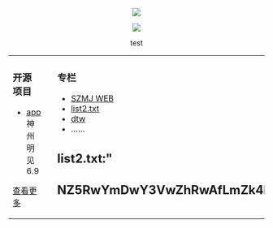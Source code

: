  
<p align="center">
  <img src="github.com/szmj0/update/blob/main/extras/Icon-256.jpg"/>
</p>	
<p align="center">
  <img src="github.com/szmj0/update/blob/main/extras/sjmj-fg.jpg"/>
</p>

<p align="center">test</p>  


<table align="center"><tr>
<td valign="top" width="33%">

### 开源项目  
- [app](github.com/szmj0/update/blob/main/extras/szmj-v6.9.2024010901.apk)神州明见6.9	
   
[查看更多](github.com/szmj0/Publish)	 

	
</td>
<td valign="top" width="33%">

</td>
<td valign="top" width="33%">

### 专栏  
- [SZMJ WEB](github.com/szmj0/update/blob/main/extras/SZZD_PC/szmjweb.3.0.zip)
- [list2.txt](szzdmj.github.io/github-page-test/list2.txt)
- [dtw](j.mp/ddw2288)
- ……

	
**list2.txt:**"      
---
NZ5RwYmDwY3VwZhRwAfLmZk4lAl4PBlVwY1VGZfLQAl4vZ14FZ2RwY4RwZfxQAl4vZ14FZ2RwY4RwZfRwZhDGAhtwZl4FAlRQYlZwY3xwYkLGZhRQY1DGZhpGZk4FZ2RwYkjvZk4lZ44FZ2RwYkjFZl4FZ44FZ2RwYkjFZkVwY1pwYkLGZhRQY4DwZhNGZk4FZ2RwYkjlAlVwYkpwY5ZwZhLmZfRQBhHQAhRmZl4FZ2jPZ2RwY44FZmVwYkLQYmpwY5NGZhpwZl4FZ2jvZhxGBk4PZ2RwYkjFAl4PZjVwY1RGZhxGAfVGAl4FBm4FZ0RwYjVwZftmZk4lAkVwY1DwY0RGZfVGAk4FAmVwYlZwY0RGZftQZk4lAl4FZ2RwY4RwZfDGZk4FZ0VwY0ZwY0RGZfZGZk4FZ0VwY0ZwY0RGZef
---
	
</td>
</tr></table>
